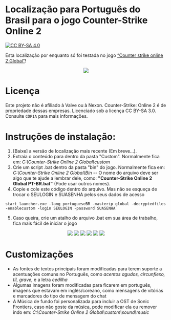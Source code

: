 # Localização para Português do Brasil para o jogo Counter-Strike Online 2

<a href="http://creativecommons.org/licenses/by-sa/4.0/">![CC BY-SA 4.0](https://i.creativecommons.org/l/by-sa/4.0/88x31.png)</a>


Esta localização por enquanto só foi testada no jogo [“Counter strike online 2 Global”](http://cso2.wohlnet.ru/)!

<!--
⚠️A tradução ainda está em desenvolvimento, mas, caso encontre algum problema, reporte-o em: Em breve...
-->


<p align="center">
<img src="https://user-images.githubusercontent.com/20705376/230684981-78248a2a-af2a-4640-87cc-efe1c8133aa3.png" />
</p>

# Licença

Este projeto não é afiliado à Valve ou à Nexon. Counter-Strike: Online 2 é de propriedade dessas empresas.
Licenciado sob a licença CC BY-SA 3.0. Consulte ``CÓPIA`` para mais informações.


# Instruções de instalação:

1. [Baixe] a versão de localização mais recente (Em breve...).
2. Extraia o conteúdo para dentro da pasta "Custom". Normalmente fica em: *C:\Counter-Strike Online 2 Global\custom*
3. Crie um script .bat dentro da pasta "bin" do jogo. Normalmente fica em: *C:\Counter-Strike Online 2 Global\Bin*
-- O nome do arquivo deve ser algo que te ajude a lembrar dele, como: **"Counter-Strike Online 2 Global PT-BR.bat"** (Pode usar outros nomes).
4. Copie e cole este código dentro do arquivo. Mas não se esqueça de trocar o SEULOGIN e SUASENHA pelos seus dados de acesso
```
start launcher.exe -lang portugueseBR -masterip global -decryptedfiles -enablecustom -login SEULOGIN -password SUASENHA
```
5. Caso queira, crie um atalho do arquivo .bat em sua área de trabalho, fica mais fácil de iniciar o jogo

<p align="center">
<img src="https://user-images.githubusercontent.com/20705376/230686340-ae7ff082-37e0-4f34-8afc-d86109812196.png" />
<img src="https://user-images.githubusercontent.com/20705376/230686345-2e67a3a7-8695-45f1-9e58-d6654ec35f34.png" />
<img src="https://user-images.githubusercontent.com/20705376/230686343-e84d8526-c95e-4722-9aa5-6a9bd81e82f8.png" />
<img src="https://user-images.githubusercontent.com/20705376/230686341-92ec0e5f-11cb-4a17-9cfb-8e2815a0edf2.png" />
<img src="https://user-images.githubusercontent.com/20705376/230686342-f9be20ff-05c3-4af9-bd3f-b4caeb34371f.png" />
<img src="https://user-images.githubusercontent.com/20705376/230686344-c5a20065-dee4-4fb4-8f4c-c57e2f3b9498.png" />
</p>

# Customizações
- As fontes de textos principais foram modificadas para terem suporte a acentuações comuns no Português, como *acentos agudos, circunflexo, til, grave*, e a letra *cedilha*
- Algumas imagens foram modificadas para ficarem em português, imagens que estavam em inglês/coreano, como mensagens de vitórias e marcadores do tipo de mensagem do chat
- A Música de fundo foi personalizada para incluir a OST de  Sonic Frontiers, caso não goste da música, pode modificar ela ou remover indo em: *C:\Counter-Strike Online 2 Global\custom\sound\music*
